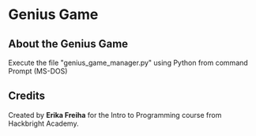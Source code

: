 # Genius Game

## About the Genius Game

Execute the file "genius_game_manager.py" using Python from command Prompt (MS-DOS)


## Credits

Created by **Erika Freiha** for the Intro to Programming course from Hackbright Academy.